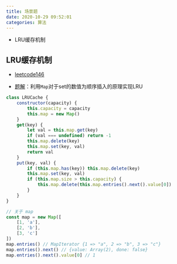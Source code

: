 ```yaml
---
title: 场景题
date: 2020-10-29 09:52:01
categories: 算法
---
```


* LRU缓存机制

## LRU缓存机制

* [leetcode146](https://leetcode-cn.com/problems/lru-cache/)

* [题解](https://leetcode-cn.com/problems/lru-cache/solution/146-lruli-yong-js-mapshun-xu-cha-ru-de-fang-fa-by-/)：利用`Map`对于set的数值为顺序插入的原理实现LRU

```js
class LRUCache {
    constructor(capacity) {
        this.capacity = capacity
        this.map = new Map()
    }
    get(key) {
        let val = this.map.get(key)
        if (val === undefined) return -1
        this.map.delete(key)
        this.map.set(key, val)
        return val
    }
    put(key, val) {
        if (this.map.has(key)) this.map.delete(key)
        this.map.set(key, val)
        if (this.map.size > this.capacity) {
            this.map.delete(this.map.entries().next().value[0])
        }
    }
}

// 关于 map
const map = new Map([
    [1, 'a'],
    [2, 'b'],
    [3, 'c']
])
map.entries() // MapIterator {1 => "a", 2 => "b", 3 => "c"}
map.entries().next() // {value: Array(2), done: false}
map.entries().next().value[0] // 1
```

